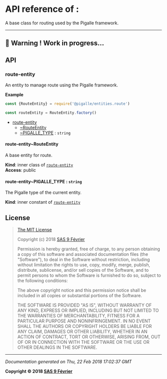 # API reference of :

A base class for routing used by the Pigalle framework. 

---
&#x1F34E; **__Warning !__ Work in progress...**
---
## API

<a name="module_route-entity"></a>

### route-entity
An entity to manage route using the Pigalle framework.

**Example**  
```js
const {RouteEntity} = require('@pigalle/entities.route')

const routeEntity = RouteEntity.factory()
```

* [route-entity](#module_route-entity)
    * [~RouteEntity](#module_route-entity..RouteEntity)
    * [~PIGALLE_TYPE](#module_route-entity..PIGALLE_TYPE) : <code>string</code>

<a name="module_route-entity..RouteEntity"></a>

#### route-entity~RouteEntity
A base entity for route.

**Kind**: inner class of [<code>route-entity</code>](#module_route-entity)  
**Access**: public  
<a name="module_route-entity..PIGALLE_TYPE"></a>

#### route-entity~PIGALLE_TYPE : <code>string</code>
The Pigalle type of the current entity.

**Kind**: inner constant of [<code>route-entity</code>](#module_route-entity)  
## <a name="license"> License

>
> [The MIT License](https://opensource.org/licenses/MIT)
>
> Copyright (c) 2018 [SAS 9 Février](https://9fevrier.com/)
>
> Permission is hereby granted, free of charge, to any person obtaining a copy
> of this software and associated documentation files (the "Software"), to deal
> in the Software without restriction, including without limitation the rights
> to use, copy, modify, merge, publish, distribute, sublicense, and/or sell
> copies of the Software, and to permit persons to whom the Software is
> furnished to do so, subject to the following conditions:
>
> The above copyright notice and this permission notice shall be included in all
> copies or substantial portions of the Software.
>
> THE SOFTWARE IS PROVIDED "AS IS", WITHOUT WARRANTY OF ANY KIND, EXPRESS OR
> IMPLIED, INCLUDING BUT NOT LIMITED TO THE WARRANTIES OF MERCHANTABILITY,
> FITNESS FOR A PARTICULAR PURPOSE AND NONINFRINGEMENT. IN NO EVENT SHALL THE
>AUTHORS OR COPYRIGHT HOLDERS BE LIABLE FOR ANY CLAIM, DAMAGES OR OTHER
> LIABILITY, WHETHER IN AN ACTION OF CONTRACT, TORT OR OTHERWISE, ARISING FROM,
> OUT OF OR IN CONNECTION WITH THE SOFTWARE OR THE USE OR OTHER DEALINGS IN THE
> SOFTWARE.
>

***

_Documentation generated on Thu, 22 Feb 2018 17:02:37 GMT_

**Copyright &copy; 2018 [SAS 9 Février](https://9fevrier.com/)**
